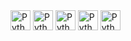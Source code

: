 <img title="Python" height="32" width="32" src="https://cdn.simpleicons.org/python">
<img title="Python" height="32" width="32" src="https://cdn.simpleicons.org/javascript">
<img title="Python" height="32" width="32" src="https://cdn.simpleicons.org/react">
<img title="Python" height="32" width="32" src="https://cdn.simpleicons.org/nodejs">
<img title="Python" height="32" width="32" src="https://cdn.simpleicons.org/npm">
